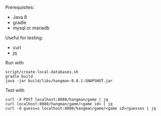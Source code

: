 Prerequisites:

 - Java 8 
 - gradle
 - mysql or mariadb
 
Useful for testing:

 - curl
 - jq

Run with

    script/create-local-databases.sh
    gradle build
    java -jar build/libs/hangman-0.0.1-SNAPSHOT.jar

Test with

    curl -X POST localhost:8080/hangman/game | jq
    curl localhost:8080/hangman/game/<game id> | jq
    curl -d guess=x localhost:8080/hangman/game/<game id>/guesses | jq

